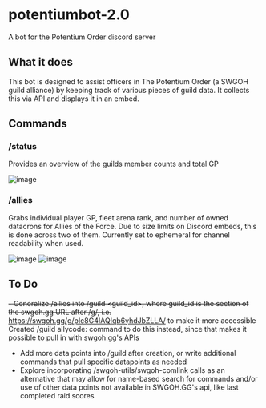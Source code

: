 # potentiumbot-2.0
A bot for the Potentium Order discord server

## What it does
This bot is designed to assist officers in The Potentium Order (a SWGOH guild alliance) by keeping track of various pieces of guild data. It collects this via API and displays it in an embed.

## Commands
### /status
Provides an overview of the guilds member counts and total GP

![image](https://github.com/user-attachments/assets/1aa7b95d-66e6-455f-8de7-b4ab2d2dc0ce)

### /allies
Grabs individual player GP, fleet arena rank, and number of owned datacrons for Allies of the Force.
Due to size limits on Discord embeds, this is done across two of them. Currently set to ephemeral for channel readability when used.

![image](https://github.com/user-attachments/assets/025ed54a-840d-4248-ae2e-1547b80d2e74)
![image](https://github.com/user-attachments/assets/5973dc3c-48f1-4e40-a2fb-9a624ffcca58)

## To Do
~~- Generalize /allies into /guild <guild_id>, where guild_id is the section of the swgoh.gg URL after /g/, i.e. https://swgoh.gg/g/pIc8G4IAQIqb6yhdJbZLLA/ to make it more accessible~~ Created /guild allycode:<allycode> command to do this instead, since that makes it possible to pull in with swgoh.gg's APIs
- Add more data points into /guild after creation, or write additional commands that pull specific datapoints as needed
- Explore incorporating /swgoh-utils/swgoh-comlink calls as an alternative that may allow for name-based search for commands and/or use of other data points not available in SWGOH.GG's api, like last completed raid scores
